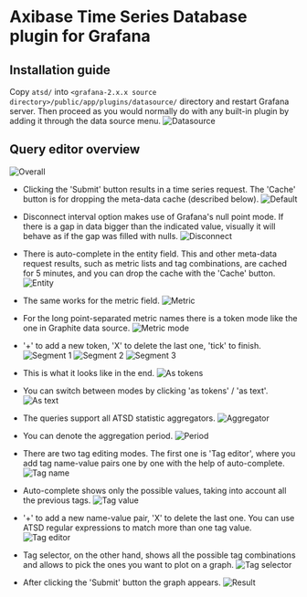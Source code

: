 # Axibase Time Series Database plugin for Grafana

## Installation guide

Copy ```atsd/``` into ```<grafana-2.x.x source directory>/public/app/plugins/datasource/``` directory and restart Grafana server. Then proceed as you would normally do with any built-in plugin by adding it through the data source menu.
![Datasource](https://axibase.com/wp-content/uploads/2015/09/18-datasource.png)

## Query editor overview

![Overall](https://axibase.com/wp-content/uploads/2015/09/17-overall.png)

* Clicking the 'Submit' button results in a time series request. The 'Cache' button is for dropping the meta-data cache (described below).
![Default](https://axibase.com/wp-content/uploads/2015/09/00-default.png)

* Disconnect interval option makes use of Grafana's null point mode. If there is a gap in data bigger than the indicated value, visually it will behave as if the gap was filled with nulls.
![Disconnect](https://axibase.com/wp-content/uploads/2015/09/01-disconnect.png)

* There is auto-complete in the entity field. This and other meta-data request results, such as metric lists and tag combinations, are cached for 5 minutes, and you can drop the cache with the 'Cache' button.
![Entity](https://axibase.com/wp-content/uploads/2015/09/02-entity.png)

* The same works for the metric field.
![Metric](https://axibase.com/wp-content/uploads/2015/09/03-metric.png)

* For the long point-separated metric names there is a token mode like the one in Graphite data source.
![Metric mode](https://axibase.com/wp-content/uploads/2015/09/04-metric_mode.png)

* '+' to add a new token, 'X' to delete the last one, 'tick' to finish.
![Segment 1](https://axibase.com/wp-content/uploads/2015/09/05-segment_1.png)
![Segment 2](https://axibase.com/wp-content/uploads/2015/09/06-segment_2.png)
![Segment 3](https://axibase.com/wp-content/uploads/2015/09/07-segment_3.png)

* This is what it looks like in the end.
![As tokens](https://axibase.com/wp-content/uploads/2015/09/08-as_tokens.png)

* You can switch between modes by clicking 'as tokens' / 'as text'.
![As text](https://axibase.com/wp-content/uploads/2015/09/09-as_text.png)

* The queries support all ATSD statistic aggregators.
![Aggregator](https://axibase.com/wp-content/uploads/2015/09/10-aggregator.png)

* You can denote the aggregation period.
![Period](https://axibase.com/wp-content/uploads/2015/09/11-period.png)

* There are two tag editing modes. The first one is 'Tag editor', where you add tag name-value pairs one by one with the help of auto-complete.
![Tag name](https://axibase.com/wp-content/uploads/2015/09/12-tag_name.png)

* Auto-complete shows only the possible values, taking into account all the previous tags.
![Tag value](https://axibase.com/wp-content/uploads/2015/09/13-tag_value.png)

* '+' to add a new name-value pair, 'X' to delete the last one. You can use ATSD regular expressions to match more than one tag value.
![Tag editor](https://axibase.com/wp-content/uploads/2015/09/14-tag_editor.png)

* Tag selector, on the other hand, shows all the possible tag combinations and allows to pick the ones you want to plot on a graph.
![Tag selector](https://axibase.com/wp-content/uploads/2015/09/15-tag_selector.png)

* After clicking the 'Submit' button the graph appears.
![Result](https://axibase.com/wp-content/uploads/2015/09/16-result.png)
